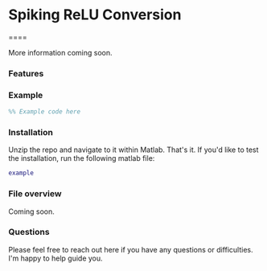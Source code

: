 # Spiking ReLU Conversion
====

More information coming soon.

### Features

### Example

```matlab
%% Example code here
```

### Installation

Unzip the repo and navigate to it within Matlab.  That's it.  If you'd like to test the installation, run the following matlab file:
```matlab
example
```

### File overview

Coming soon.

### Questions
Please feel free to reach out here if you have any questions or difficulties.  I'm happy to help guide you.
